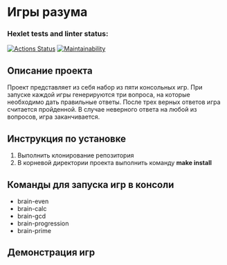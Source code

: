 # Игры разума

### Hexlet tests and linter status:
[![Actions Status](https://github.com/VladMakushenko/frontend-project-lvl1/actions/workflows/hexlet-check.yml/badge.svg)](https://github.com/VladMakushenko/frontend-project-lvl1/actions)
[![Maintainability](https://api.codeclimate.com/v1/badges/5c8d473afebb6dee6a8f/maintainability)](https://codeclimate.com/github/VladMakushenko/frontend-project-lvl1/maintainability)

## Описание проекта
Проект представляет из себя набор из пяти консольных игр. При запуске каждой игры генерируются три вопроса, на которые необходимо дать правильные ответы. После трех верных ответов игра считается пройденной. В случае неверного ответа на любой из вопросов, игра заканчивается.

## Инструкция по установке
1. Выполнить клонирование репозитория
2. В корневой директории проекта выполнить команду **make install**

## Команды для запуска игр в консоли
* brain-even
* brain-calc
* brain-gcd
* brain-progression
* brain-prime

## Демонстрация игр
